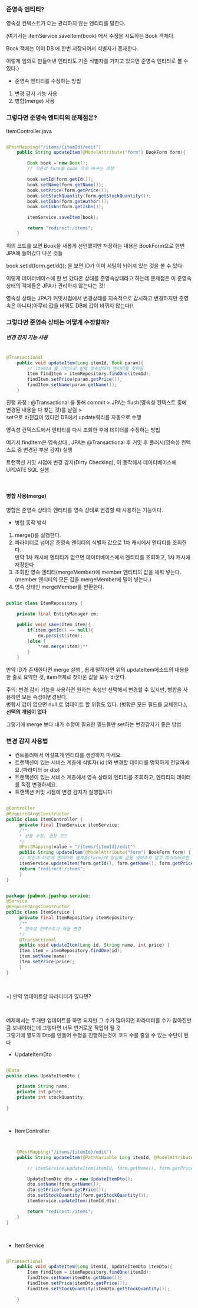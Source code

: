 ### 준영속 엔티티?

영속성 컨텍스트가 더는 관리하지 않는 엔티티를 말한다.

(여기서는 itemService.saveItem(book) 에서 수정을 시도하는 Book 객체다. 

Book 객체는 이미 DB 에 한번 저장되어서 식별자가 존재한다. 

이렇게 임의로 만들어낸 엔티티도 기존 식별자를 가지고 있으면 준영속 엔티티로 볼 수 있다.)

* 준영속 엔티티를 수정하는 방법

1. 변경 감지 기능 사용
2. 병합(merge) 사용

### 그렇다면 준영속 엔티티의 문제점은?

ItemController.java

```java

@PostMapping("/items/{itemId}/edit")
    public String updateItem(@ModelAttribute("form") BookForm form){

        Book book = new Book();
        // 기존의 form을 book 으로 바꾸는 과정

        book.setId(form.getId());
        book.setName(form.getName());
        book.setPrice(form.getPrice());
        book.setStockQuantity(form.getStockQuantity());
        book.setIsbn(form.getAuthor());
        book.setIsbn(form.getIsbn());

        itemService.saveItem(book);

        return "redirect:/items";
    }


```

위의 코드를 보면 Book을 새롭게 선언했지만 저장하는 내용은 BookForm으로 한번 JPA에 들어갔다 나온 것들

book.setId(form.getId()); 을 보면 ID가 이미 세팅이 되어져 있는 것을 볼 수 있다

이렇게 데이터베이스에 한 번 갔다온 상태를 준영속상태라고 하는데 문제점은 이 준영속 상태의 객체들은 JPA가 관리하지 않는다는 것!

영속성 상태는 JPA가 커밋시점에서 변경상태를 지속적으로 감시하고 변경하지만 준영속은 아니다(아무리 값을 바꿔도 DB에 값이 바뀌지 않는다)\

### 그렇다면 준영속 상태는 어떻게 수정할까?

##### 변경 감지 기능 사용

```java

@Transactional
    public void updateItem(Long itemId, Book param){
        // itemId 를 기반으로 실제 영속상태의 엔티티를 찾아옴
        Item findItem = itemRepository.findOne(itemId);
        findItem.setPrice(param.getPrice());
        findItem.setName(param.getName());
    }

```

진행 과정 :  @Transactional 을 통해 commit > JPA는 flush(영속성 컨텍스트 중에 변경된 내용을 다 찾는 것)를 날림 > <br/>
            set으로 바뀐값이 있다면 DB에서 update쿼리를 자동으로 수행 

영속성 컨텍스트에서 엔티티를 다시 조회한 후에 데이터를 수정하는 방법

여기서 findItem은 영속상태 , JPA는 @Transactional 후 커밋 후 플러시(영속성 컨텍스트 중 변경된 부분 감지) 실행

트랜잭션 커밋 시점에 변경 감지(Dirty Checking), 이 동작해서 데이터베이스에 UPDATE SQL 실행

<br/>

#### 병합 사용(merge)

병합은 준영속 상태의 엔티티를 영속 상태로 변경할 때 사용하는 기능이다.

* 병합 동작 방식

1. merge()를 실행한다.
2. 파라미터로 넘어온 준영속 엔티티의 식별자 값으로 1차 캐시에서 엔티티를 조회한다.<br/>
만약 1차 캐시에 엔티티가 없으면 데이터베이스에서 엔티티를 조회하고, 1차 캐시에 저장한다
3. 조회한 영속 엔티티(mergeMember)에 member 엔티티의 값을 채워 넣는다. (member 엔티티의 모든 값을 mergeMember에 밀어 넣는다.)
4. 영속 상태인 mergeMember를 반환한다.

```java

public class ItemRepository {

    private final EntityManager em;

    public void save(Item item){
        if(item.getId() == null){
            em.persist(item);
        }else {
            **em.merge(item);**
        }
    }

```

만약 ID가 존재한다면 merge 실행 , 쉽게 말하자면 위의 updateItem메소드의 내용을 한 줄로 요약한 것, item객체로 찾아온 값을 모두 바꾼다.

주의: 변경 감지 기능을 사용하면 원하는 속성만 선택해서 변경할 수 있지만, 병합을 사용하면 모든 속성이변경된다. <br/>
병합시 값이 없으면 null 로 업데이트 할 위험도 있다. (병합은 모든 필드를 교체한다.), **선택의 개념이 없다**

그렇기에 merge 보다 내가 수정이 필요한 필드들만 set하는 변경감지가 좋은 방법

### 변경 감지 사용법

* 컨트롤러에서 어설프게 엔티티를 생성하지 마세요.
* 트랜잭션이 있는 서비스 계층에 식별자( id )와 변경할 데이터를 명확하게 전달하세요.(파라미터 or dto)
* 트랜잭션이 있는 서비스 계층에서 영속 상태의 엔티티를 조회하고, 엔티티의 데이터를 직접 변경하세요.
* 트랜잭션 커밋 시점에 변경 감지가 실행됩니다

```java

@Controller
@RequiredArgsConstructor
public class ItemController {
     private final ItemService itemService;
     /**
     * 상품 수정, 권장 코드
     */
     @PostMapping(value = "/items/{itemId}/edit")
     public String updateItem(@ModelAttribute("form") BookForm form) {
     // 이전과 다르게 엔티티와 웹계층(form)에 일일히 값을 넣어주지 않고 파라미터로만 넘겨주면 
     itemService.updateItem(form.getId(), form.getName(), form.getPrice());
     return "redirect:/items";
     }
}

```

```java

package jpabook.jpashop.service;
@Service
@RequiredArgsConstructor
public class ItemService {
     private final ItemRepository itemRepository;
     /**
     * 영속성 컨텍스트가 자동 변경
     */
     @Transactional
     public void updateItem(Long id, String name, int price) {
     Item item = itemRepository.findOne(id);
     item.setName(name);
     item.setPrice(price);
     }
}

```

<br/>

+) 만약 업데이트할 파라미터가 많다면?

<br/>

예제에서는 두개만 업데이트를 하면 되지만 그 수가 많아지면 파라미터를 수가 많아진만큼 보내야하는데 그렇다면 너무 번거로운 작업이 될 것 <br/>
그렇기에 별도의 Dto를 만들어 수정을 진행하는것이 코드 수를 줄일 수 있는 수단이 된다

* UpdateItemDto

```java

@Data
public class UpdateItemDto {

    private String name;
    private int price;
    private int stockQuantity;

}

```

<br/>

* ItemController

```java


    @PostMapping("/items/{itemId}/edit")
    public String updateItem(@PathVariable Long itemId, @ModelAttribute("form") BookForm form, UpdateItemDto itemDto){

        // itemService.updateItem(itemId, form.getName(), form.getPrice(), form.getStockQuantity());

        UpdateItemDto dto = new UpdateItemDto();
        dto.setName(form.getName());
        dto.setPrice(form.getPrice());
        dto.setStockQuantity(form.getStockQuantity());
        itemService.updateItem(itemId,dto);

        return "redirect:/items";
    }
}

```

<br/>

* ItemService

```java

@Transactional
    public void updateItem(Long itemId, UpdateItemDto itemDto){
        Item findItem = itemRepository.findOne(itemId);
        findItem.setName(itemDto.getName());
        findItem.setPrice(itemDto.getPrice());
        findItem.setStockQuantity(itemDto.getStockQuantity());

    }

```
